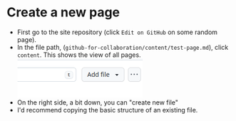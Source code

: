 # Create a new page

* First go to the site repository (click `Edit on GitHub` on some
  random page).
* In the file path, (`github-for-collaboration/content/test-page.md`),
  click `content`.  This shows the view of all pages.
  ![Alt text](img/add-file.png)
* On the right side, a bit down, you can "create new file"
* I'd recommend copying the basic structure of an existing file.

